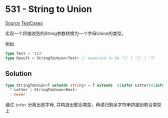 # 531 - String to Union

[Source](https://github.com/lybenson/ts-checker/blob/master/src/531-medium-string-to-union/template.ts) [TestCases]((https://github.com/lybenson/ts-checker/blob/master/src/531-medium-string-to-union/test-cases.ts))

实现一个将接收到的String参数转换为一个字母Union的类型。

例如

```ts
type Test = '123'
type Result = StringToUnion<Test> // expected to be "1" | "2" | "3"
```

## Solution

```ts
type StringToUnion<T extends string> = T extends `${infer Letter}${infer Rest}`
  ? Letter | StringToUnion<Rest>
  : never
```

通过 `infer` 分离出首字母, 并构造出联合类型，再递归剩余字符串拼接到联合类型上
